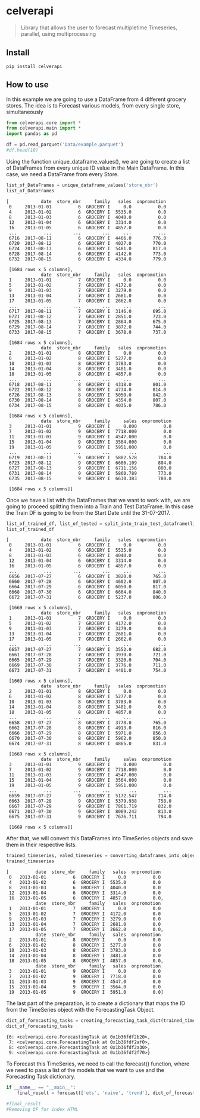 # celverapi
> Library that allows the user to forecast multipletime Timeseries, parallel, using multiprocessing 


## Install

`pip install celverapi`

## How to use

In this example we are going to use a DataFrame from 4 different grocery stores. 
The idea is to Forecast various models, from every single store, simultaneously 

```python
from celverapi.core import *
from celverapi.main import *
import pandas as pd
```

```python
df = pd.read_parquet('Data/example.parquet')
#df.head(10)
```

Using the function unique_dataframe_values(), we are going to create a list of DataFrames from every unique ID value in the Main DataFrame. 
In this case, we need a DataFrame from every Store.

```python
list_of_DataFrames = unique_dataframe_values('store_nbr')
list_of_DataFrames
```




    [            date  store_nbr     family   sales  onpromotion
     0     2013-01-01          6  GROCERY I     0.0          0.0
     4     2013-01-02          6  GROCERY I  5535.0          0.0
     8     2013-01-03          6  GROCERY I  4040.0          0.0
     12    2013-01-04          6  GROCERY I  3314.0          0.0
     16    2013-01-05          6  GROCERY I  4857.0          0.0
     ...          ...        ...        ...     ...          ...
     6716  2017-08-11          6  GROCERY I  4466.0        776.0
     6720  2017-08-12          6  GROCERY I  4027.0        770.0
     6724  2017-08-13          6  GROCERY I  5481.0        817.0
     6728  2017-08-14          6  GROCERY I  4142.0        773.0
     6732  2017-08-15          6  GROCERY I  4334.0        779.0
     
     [1684 rows x 5 columns],
                 date  store_nbr     family   sales  onpromotion
     1     2013-01-01          7  GROCERY I     0.0          0.0
     5     2013-01-02          7  GROCERY I  4172.0          0.0
     9     2013-01-03          7  GROCERY I  3279.0          0.0
     13    2013-01-04          7  GROCERY I  2681.0          0.0
     17    2013-01-05          7  GROCERY I  2662.0          0.0
     ...          ...        ...        ...     ...          ...
     6717  2017-08-11          7  GROCERY I  3146.0        695.0
     6721  2017-08-12          7  GROCERY I  2851.0        723.0
     6725  2017-08-13          7  GROCERY I  2864.0        675.0
     6729  2017-08-14          7  GROCERY I  3872.0        744.0
     6733  2017-08-15          7  GROCERY I  3678.0        737.0
     
     [1684 rows x 5 columns],
                 date  store_nbr     family   sales  onpromotion
     2     2013-01-01          8  GROCERY I     0.0          0.0
     6     2013-01-02          8  GROCERY I  5277.0          0.0
     10    2013-01-03          8  GROCERY I  3783.0          0.0
     14    2013-01-04          8  GROCERY I  3481.0          0.0
     18    2013-01-05          8  GROCERY I  4857.0          0.0
     ...          ...        ...        ...     ...          ...
     6718  2017-08-11          8  GROCERY I  4318.0        801.0
     6722  2017-08-12          8  GROCERY I  4734.0        814.0
     6726  2017-08-13          8  GROCERY I  5050.0        842.0
     6730  2017-08-14          8  GROCERY I  4354.0        807.0
     6734  2017-08-15          8  GROCERY I  4035.0        786.0
     
     [1684 rows x 5 columns],
                 date  store_nbr     family     sales  onpromotion
     3     2013-01-01          9  GROCERY I     0.000          0.0
     7     2013-01-02          9  GROCERY I  7718.000          0.0
     11    2013-01-03          9  GROCERY I  4547.000          0.0
     15    2013-01-04          9  GROCERY I  3564.000          0.0
     19    2013-01-05          9  GROCERY I  5951.000          0.0
     ...          ...        ...        ...       ...          ...
     6719  2017-08-11          9  GROCERY I  5882.578        784.0
     6723  2017-08-12          9  GROCERY I  6686.109        804.0
     6727  2017-08-13          9  GROCERY I  6711.156        800.0
     6731  2017-08-14          9  GROCERY I  5860.789        773.0
     6735  2017-08-15          9  GROCERY I  6630.383        780.0
     
     [1684 rows x 5 columns]]



Once we have a list with the DataFrames that we want to work with, we are going to proceed splitting them into a Train and Test DataFrame.
In this case the Train DF is going to be from the Start Date until the 31-07-2017.

```python
list_of_trained_df, list_of_tested = split_into_train_test_dataframe(list_of_DataFrames, "date", "2017-08-01")
list_of_trained_df
```




    [            date  store_nbr     family   sales  onpromotion
     0     2013-01-01          6  GROCERY I     0.0          0.0
     4     2013-01-02          6  GROCERY I  5535.0          0.0
     8     2013-01-03          6  GROCERY I  4040.0          0.0
     12    2013-01-04          6  GROCERY I  3314.0          0.0
     16    2013-01-05          6  GROCERY I  4857.0          0.0
     ...          ...        ...        ...     ...          ...
     6656  2017-07-27          6  GROCERY I  3820.0        765.0
     6660  2017-07-28          6  GROCERY I  4602.0        807.0
     6664  2017-07-29          6  GROCERY I  6050.0        817.0
     6668  2017-07-30          6  GROCERY I  6664.0        840.0
     6672  2017-07-31          6  GROCERY I  5237.0        806.0
     
     [1669 rows x 5 columns],
                 date  store_nbr     family   sales  onpromotion
     1     2013-01-01          7  GROCERY I     0.0          0.0
     5     2013-01-02          7  GROCERY I  4172.0          0.0
     9     2013-01-03          7  GROCERY I  3279.0          0.0
     13    2013-01-04          7  GROCERY I  2681.0          0.0
     17    2013-01-05          7  GROCERY I  2662.0          0.0
     ...          ...        ...        ...     ...          ...
     6657  2017-07-27          7  GROCERY I  3552.0        682.0
     6661  2017-07-28          7  GROCERY I  3930.0        721.0
     6665  2017-07-29          7  GROCERY I  3320.0        704.0
     6669  2017-07-30          7  GROCERY I  3776.0        711.0
     6673  2017-07-31          7  GROCERY I  4401.0        754.0
     
     [1669 rows x 5 columns],
                 date  store_nbr     family   sales  onpromotion
     2     2013-01-01          8  GROCERY I     0.0          0.0
     6     2013-01-02          8  GROCERY I  5277.0          0.0
     10    2013-01-03          8  GROCERY I  3783.0          0.0
     14    2013-01-04          8  GROCERY I  3481.0          0.0
     18    2013-01-05          8  GROCERY I  4857.0          0.0
     ...          ...        ...        ...     ...          ...
     6658  2017-07-27          8  GROCERY I  3778.0        765.0
     6662  2017-07-28          8  GROCERY I  4913.0        816.0
     6666  2017-07-29          8  GROCERY I  5971.0        856.0
     6670  2017-07-30          8  GROCERY I  5962.0        850.0
     6674  2017-07-31          8  GROCERY I  4865.0        831.0
     
     [1669 rows x 5 columns],
                 date  store_nbr     family     sales  onpromotion
     3     2013-01-01          9  GROCERY I     0.000          0.0
     7     2013-01-02          9  GROCERY I  7718.000          0.0
     11    2013-01-03          9  GROCERY I  4547.000          0.0
     15    2013-01-04          9  GROCERY I  3564.000          0.0
     19    2013-01-05          9  GROCERY I  5951.000          0.0
     ...          ...        ...        ...       ...          ...
     6659  2017-07-27          9  GROCERY I  5172.547        714.0
     6663  2017-07-28          9  GROCERY I  5379.938        758.0
     6667  2017-07-29          9  GROCERY I  7861.719        832.0
     6671  2017-07-30          9  GROCERY I  8069.242        813.0
     6675  2017-07-31          9  GROCERY I  7676.711        794.0
     
     [1669 rows x 5 columns]]



After that, we will convert this DataFrames into TimeSeries objects and save them in their respective lists. 

```python
trained_timeseries, valed_timeseries = converting_dataframes_into_objects(list_of_trained_df, list_of_tested, 'date', 'store_nbr', 'sales')
trained_timeseries
```




    [          date  store_nbr     family   sales  onpromotion
     0   2013-01-01          6  GROCERY I     0.0          0.0
     4   2013-01-02          6  GROCERY I  5535.0          0.0
     8   2013-01-03          6  GROCERY I  4040.0          0.0
     12  2013-01-04          6  GROCERY I  3314.0          0.0
     16  2013-01-05          6  GROCERY I  4857.0          0.0,
               date  store_nbr     family   sales  onpromotion
     1   2013-01-01          7  GROCERY I     0.0          0.0
     5   2013-01-02          7  GROCERY I  4172.0          0.0
     9   2013-01-03          7  GROCERY I  3279.0          0.0
     13  2013-01-04          7  GROCERY I  2681.0          0.0
     17  2013-01-05          7  GROCERY I  2662.0          0.0,
               date  store_nbr     family   sales  onpromotion
     2   2013-01-01          8  GROCERY I     0.0          0.0
     6   2013-01-02          8  GROCERY I  5277.0          0.0
     10  2013-01-03          8  GROCERY I  3783.0          0.0
     14  2013-01-04          8  GROCERY I  3481.0          0.0
     18  2013-01-05          8  GROCERY I  4857.0          0.0,
               date  store_nbr     family   sales  onpromotion
     3   2013-01-01          9  GROCERY I     0.0          0.0
     7   2013-01-02          9  GROCERY I  7718.0          0.0
     11  2013-01-03          9  GROCERY I  4547.0          0.0
     15  2013-01-04          9  GROCERY I  3564.0          0.0
     19  2013-01-05          9  GROCERY I  5951.0          0.0]



The last part of the preparation, is to create a dictionary that maps the ID from the TimeSeries object with the ForecastingTask Object. 


```python
dict_of_forecasting_tasks = creating_forecasting_task_dict(trained_timeseries, valed_timeseries, forecast_horizon=15)
dict_of_forecasting_tasks
```




    {6: <celverapi.core.ForecastingTask at 0x1b36fdf2b20>,
     7: <celverapi.core.ForecastingTask at 0x1b36fdf2af0>,
     8: <celverapi.core.ForecastingTask at 0x1b36fdf2a30>,
     9: <celverapi.core.ForecastingTask at 0x1b36fdf2f70>}



To Forecast this TimeSeries, we need to call the forecast() function, where we need to pass a list of the models that we want to use and the Forecasting Task dictionary.


```python
if __name__ == "__main__":
    final_result = forecast(['ets', 'naive', 'trend'], dict_of_forecasting_tasks)

#final_result 
#Removing DF for index HTML
```
